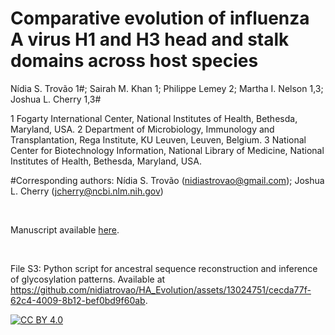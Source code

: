 # Comparative evolution of influenza A virus H1 and H3 head and stalk domains across host species

Nídia S. Trovão 1#; Sairah M. Khan 1; Philippe Lemey 2; Martha I. Nelson 1,3; Joshua L. Cherry 1,3#

1 Fogarty International Center, National Institutes of Health, Bethesda, Maryland, USA.
2 Department of Microbiology, Immunology and Transplantation, Rega Institute, KU Leuven, Leuven, Belgium.
3 National Center for Biotechnology Information, National Library of Medicine, National Institutes of Health, Bethesda, Maryland, USA.

#Corresponding authors: Nídia S. Trovão (nidiastrovao@gmail.com); Joshua L. Cherry (jcherry@ncbi.nlm.nih.gov)


<br>

Manuscript available [here](https://www.ncbi.nlm.nih.gov/pmc/articles/PMC10886446/).

<br>


File S3: Python script for ancestral sequence reconstruction and inference of glycosylation patterns. Available at https://github.com/nidiatrovao/HA_Evolution/assets/13024751/cecda77f-62c4-4009-8b12-bef0bd9f60ab.


[![CC BY 4.0][cc-by-shield]][cc-by]

[cc-by]: http://creativecommons.org/licenses/by/4.0/
[cc-by-shield]: https://img.shields.io/badge/License-CC%20BY%204.0-lightgrey.svg
